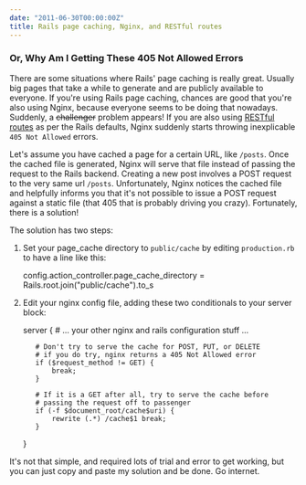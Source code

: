 ```yaml
---
date: "2011-06-30T00:00:00Z"
title: Rails page caching, Nginx, and RESTful routes
---
```

### Or, Why Am I Getting These 405 Not Allowed Errors

There are some situations where Rails' page caching is really great. Usually big pages that take a while to generate and are publicly available to everyone. If you're using Rails page caching, chances are good that you're also using Nginx, because everyone seems to be doing that nowadays. Suddenly, a <s>challenger</s> problem appears! If you are also using [RESTful routes](http://guides.rubyonrails.org/routing.html) as per the Rails defaults, Nginx suddenly starts throwing inexplicable `405 Not Allowed` errors.

Let's assume you have cached a page for a certain URL, like `/posts`. Once the cached file is generated, Nginx will serve that file instead of passing the request to the Rails backend. Creating a new post involves a POST request to the very same url `/posts`. Unfortunately, Nginx notices the cached file and helpfully informs you that it's not possible to issue a POST request against a static file (that 405 that is probably driving you crazy). Fortunately, there is a solution!

The solution has two steps:

  1. Set your page_cache directory to `public/cache` by editing `production.rb` to have a line like this:

        config.action_controller.page_cache_directory = Rails.root.join("public/cache").to_s

  2. Edit your nginx config file, adding these two conditionals to your server block:

        server {
            # ... your other nginx and rails configuration stuff ...

            # Don't try to serve the cache for POST, PUT, or DELETE
            # if you do try, nginx returns a 405 Not Allowed error
            if ($request_method != GET) {
                break;
            }

            # If it is a GET after all, try to serve the cache before
            # passing the request off to passenger
            if (-f $document_root/cache$uri) {
                rewrite (.*) /cache$1 break;
            }
        }

It's not that simple, and required lots of trial and error to get working, but you can just copy and paste my solution and be done. Go internet.